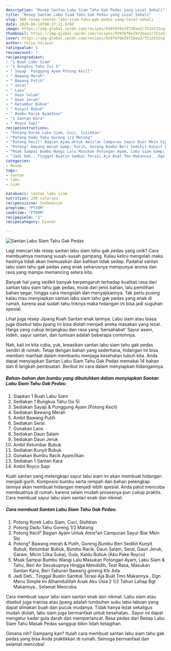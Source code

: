 ```yaml
---
description: "Resep Santan Labu Siam Tahu Gak Pedas yang Lezat Sekali"
title: "Resep Santan Labu Siam Tahu Gak Pedas yang Lezat Sekali"
slug: 568-resep-santan-labu-siam-tahu-gak-pedas-yang-lezat-sekali
date: 2020-06-14T00:27:21.970Z
image: https://img-global.cpcdn.com/recipes/93976f6e2972baa2/751x532cq70/santan-labu-siam-tahu-gak-pedas-foto-resep-utama.jpg
thumbnail: https://img-global.cpcdn.com/recipes/93976f6e2972baa2/751x532cq70/santan-labu-siam-tahu-gak-pedas-foto-resep-utama.jpg
cover: https://img-global.cpcdn.com/recipes/93976f6e2972baa2/751x532cq70/santan-labu-siam-tahu-gak-pedas-foto-resep-utama.jpg
author: Celia Salazar
ratingvalue: 5
reviewcount: 7
recipeingredient:
- "1 Buah Labu Siam"
- "1 Bungkus Tahu Isi 5"
- " Sayap  Punggung Ayam Potong Kecil"
- " Bawang Merah"
- " Bawang Putih"
- " Serai"
- " Laos"
- " Daun Salam"
- " Daun Jeruk"
- " Ketumbar Bubuk"
- " Kunyit Bubuk"
- " Bumbu Racik AyamIkan"
- "1 Santan Kara"
- " Royco Sapi"
recipeinstructions:
- "Potong Korek Labu Siam, Cuci, Sisihkan"
- "Potong Dadu Tahu Goreng 1/2 Matang"
- "Potong Kecil² Bagian Ayam Untuk Amis²an Campuran Sayur Biar Mkin Sip"
- "Potong² Bawang merah &amp; Putih, Goreng Bumbu Beri Sedikit Kunyit Bubuk, Ketumbar Bubuk, Bumbu Racik, Daun Salam, Serai, Daun Jeruk, Garam, Micin (Jika Suka), Gula, Kaldu Bubuk (Aku Pake Royco)"
- "Msak Sampai Bumbu Wangi Lalu Masukan Potongan Ayam, Labu Siam &amp; Tahu, Beri Air Secukupnya Hingga Mendidih, Test Rasa, Masukan Santan Kara, Beri Taburan Bawang goreng Klo Ada"
- "Jadi Deh.. Tinggal Buatin Sambal Terasi Aja Buat Tmn Makannya.. Dgn Menu Simple Ini Alhamdulillah Anak Aku Usia 2 1/2 Tahun Lahap Bgt Makannya.. Selamat Mencoba"
categories:
- Resep
tags:
- santan
- labu
- siam

katakunci: santan labu siam 
nutrition: 230 calories
recipecuisine: Indonesian
preptime: "PT39M"
cooktime: "PT60M"
recipeyield: "2"
recipecategory: Dinner

---
```



![Santan Labu Siam Tahu Gak Pedas](https://img-global.cpcdn.com/recipes/93976f6e2972baa2/751x532cq70/santan-labu-siam-tahu-gak-pedas-foto-resep-utama.jpg)

Lagi mencari ide resep santan labu siam tahu gak pedas yang unik? Cara membuatnya memang susah-susah gampang. Kalau keliru mengolah maka hasilnya tidak akan memuaskan dan bahkan tidak sedap. Padahal santan labu siam tahu gak pedas yang enak seharusnya mempunyai aroma dan rasa yang mampu memancing selera kita.

Banyak hal yang sedikit banyak berpengaruh terhadap kualitas rasa dari santan labu siam tahu gak pedas, mulai dari jenis bahan, lalu pemilihan bahan segar, hingga cara mengolah dan menyajikannya. Tak perlu pusing kalau mau menyiapkan santan labu siam tahu gak pedas yang enak di rumah, karena asal sudah tahu triknya maka hidangan ini bisa jadi suguhan spesial.

Lihat juga resep Jipang Kuah Santan enak lainnya. Labu siam atau biasa juga disebut labu jipang ini bisa diolah menjadi aneka masakan yang lezat. Harga yang cukup terjangkau dan rasa yang &#39;bersahabat&#39; Sayur asem, lodeh, sayur santan, dan tumisan adalah beberapa contohnya.


Nah, kali ini kita coba, yuk, kreasikan santan labu siam tahu gak pedas sendiri di rumah. Tetap dengan bahan yang sederhana, hidangan ini bisa memberi manfaat dalam membantu menjaga kesehatan tubuh kita. Anda dapat menyiapkan Santan Labu Siam Tahu Gak Pedas memakai 14 bahan dan 6 langkah pembuatan. Berikut ini cara dalam menyiapkan hidangannya.

<!--inarticleads1-->

##### Bahan-bahan dan bumbu yang dibutuhkan dalam menyiapkan Santan Labu Siam Tahu Gak Pedas:

1. Siapkan 1 Buah Labu Siam
1. Sediakan 1 Bungkus Tahu (Isi 5)
1. Sediakan  Sayap &amp; Punggung Ayam (Potong Kecil)
1. Sediakan  Bawang Merah
1. Ambil  Bawang Putih
1. Sediakan  Serai
1. Gunakan  Laos
1. Sediakan  Daun Salam
1. Sediakan  Daun Jeruk
1. Ambil  Ketumbar Bubuk
1. Sediakan  Kunyit Bubuk
1. Gunakan  Bumbu Racik Ayam/Ikan
1. Sediakan 1 Santan Kara
1. Ambil  Royco Sapi


Kuah santan yang melengkapi sayur labu siam ini akan membuat hidangan menjadi gurih. Komposisi bumbu serta rempah dan bahan pelengkap lainnya akan membuat hidangan menjadi lebih spesial. Anda patut mencoba membuatnya di rumah, karena selain mudah prosesnya pun cukup praktis. Cara membuat sayur labu siam santan enak dan nikmat. 

<!--inarticleads2-->

##### Cara membuat Santan Labu Siam Tahu Gak Pedas:

1. Potong Korek Labu Siam, Cuci, Sisihkan
1. Potong Dadu Tahu Goreng 1/2 Matang
1. Potong Kecil² Bagian Ayam Untuk Amis²an Campuran Sayur Biar Mkin Sip
1. Potong² Bawang merah &amp; Putih, Goreng Bumbu Beri Sedikit Kunyit Bubuk, Ketumbar Bubuk, Bumbu Racik, Daun Salam, Serai, Daun Jeruk, Garam, Micin (Jika Suka), Gula, Kaldu Bubuk (Aku Pake Royco)
1. Msak Sampai Bumbu Wangi Lalu Masukan Potongan Ayam, Labu Siam &amp; Tahu, Beri Air Secukupnya Hingga Mendidih, Test Rasa, Masukan Santan Kara, Beri Taburan Bawang goreng Klo Ada
1. Jadi Deh.. Tinggal Buatin Sambal Terasi Aja Buat Tmn Makannya.. Dgn Menu Simple Ini Alhamdulillah Anak Aku Usia 2 1/2 Tahun Lahap Bgt Makannya.. Selamat Mencoba


Cara membuat sayur labu siam santan enak dan nikmat. Labu siam atau disebut juga manisa atau jipang adalah tumbuhan suku labu-labuan yang dapat dimakan buah dan pucuk mudanya. Tidak hanya lezat sekaligus mudah diolah, labu siam juga bermanfaat untuk kesehatan.. Sayur ini dapat mengatur kadar gula darah dan memperlancar. Rasa pedas dari Resep Labu Siam Tahu Masak Pedas sanggup bikin lidah ketagihan. 

Gimana nih? Gampang kan? Itulah cara membuat santan labu siam tahu gak pedas yang bisa Anda praktikkan di rumah. Semoga bermanfaat dan selamat mencoba!
